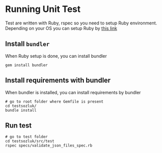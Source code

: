 # Running Unit Test
Test are written with Ruby, rspec so you need to setup Ruby environment. 
Depending on your OS you can setup Ruby by [this link](https://www.ruby-lang.org/en/documentation/installation/)

## Install `bundler`
When Ruby setup is done, you can install bundler

```shell script
gem install bundler
```

## Install requirements with bundler
When bundler is installed, you can install requirements by bundler 

```shell script
# go to root folder where Gemfile is present
cd testsozluk/
bundle install
```

## Run test
```shell script
# go to test folder
cd testsozluk/src/test
rspec specs/validate_json_files_spec.rb 
```
